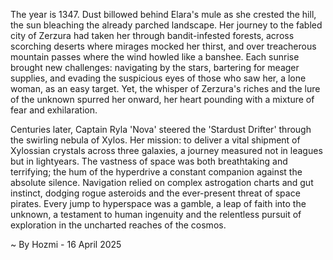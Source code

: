 
The year is 1347.  Dust billowed behind Elara's mule as she crested the hill, the sun bleaching the already parched landscape.  Her journey to the fabled city of Zerzura had taken her through bandit-infested forests, across scorching deserts where mirages mocked her thirst, and over treacherous mountain passes where the wind howled like a banshee. Each sunrise brought new challenges: navigating by the stars, bartering for meager supplies, and evading the suspicious eyes of those who saw her, a lone woman, as an easy target. Yet, the whisper of Zerzura's riches and the lure of the unknown spurred her onward, her heart pounding with a mixture of fear and exhilaration.


Centuries later, Captain Ryla 'Nova' steered the 'Stardust Drifter' through the swirling nebula of Xylos.  Her mission: to deliver a vital shipment of Xylossian crystals across three galaxies, a journey measured not in leagues but in lightyears.  The vastness of space was both breathtaking and terrifying; the hum of the hyperdrive a constant companion against the absolute silence.  Navigation relied on complex astrogation charts and gut instinct, dodging rogue asteroids and the ever-present threat of space pirates. Every jump to hyperspace was a gamble, a leap of faith into the unknown, a testament to human ingenuity and the relentless pursuit of exploration in the uncharted reaches of the cosmos.

~ By Hozmi - 16 April 2025
